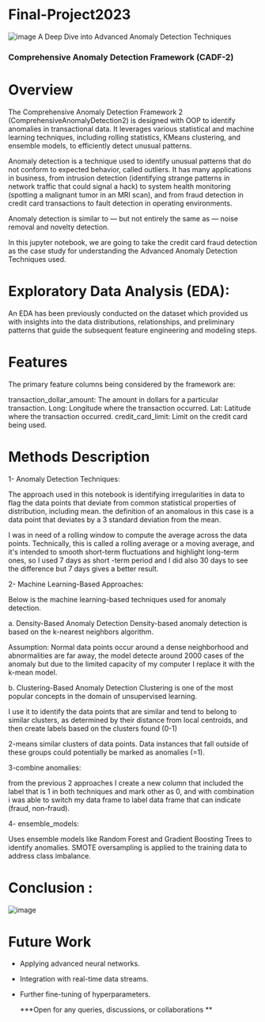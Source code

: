 # Final-Project2023
![image](https://github.com/hajar-kaddouri/Final-Project2023/assets/125761572/6931c387-4b06-423c-befd-674e65cece36)
                            A Deep Dive into Advanced Anomaly Detection Techniques


### Comprehensive Anomaly Detection Framework (CADF-2)
# Overview
The Comprehensive Anomaly Detection Framework 2 (ComprehensiveAnomalyDetection2) is designed with OOP to identify anomalies in transactional data. It leverages various statistical and machine learning techniques, including rolling statistics, KMeans clustering, and ensemble models, to efficiently detect unusual patterns.

Anomaly detection is a technique used to identify unusual patterns that do not conform to expected behavior, called outliers. It has many applications in business, from intrusion detection (identifying strange patterns in network traffic that could signal a hack) to system health monitoring (spotting a malignant tumor in an MRI scan), and from fraud detection in credit card transactions to fault detection in operating environments.

Anomaly detection is similar to — but not entirely the same as — noise removal and novelty detection.

In this jupyter notebook, we are going to take the credit card fraud detection as the case study for understanding the Advanced Anomaly Detection Techniques used.

# Exploratory Data Analysis (EDA):

An EDA has been previously conducted on the dataset which provided us with insights into the data distributions, relationships, and preliminary patterns that guide the subsequent feature engineering and modeling steps.

# Features
The primary feature columns being considered by the framework are:

transaction_dollar_amount: The amount in dollars for a particular transaction.
Long: Longitude where the transaction occurred.
Lat: Latitude where the transaction occurred.
credit_card_limit: Limit on the credit card being used.

# Methods Description

1- Anomaly Detection Techniques:

The approach used in this notebook is identifying irregularities in data to flag the data points that deviate from common statistical properties of distribution, including mean. the definition of an anomalous in this case is a data point that deviates by a 3 standard deviation from the mean.

I was in need of a rolling window to compute the average across the data points. Technically, this is called a rolling average or a moving average, and it's intended to smooth short-term fluctuations and highlight long-term ones, so I used 7 days as short -term period and I did also 30 days to see the difference but 7 days gives a better result.

2- Machine Learning-Based Approaches:

Below is the machine learning-based techniques used for anomaly detection.

a. Density-Based Anomaly Detection Density-based anomaly detection is based on the k-nearest neighbors algorithm.

Assumption: Normal data points occur around a dense neighborhood and abnormalities are far away, the model detecte around 2000 cases of the anomaly but due to the limited capacity of my computer I replace it with the k-mean model.

b. Clustering-Based Anomaly Detection Clustering is one of the most popular concepts in the domain of unsupervised learning.

I use it to identify the data points that are similar and tend to belong to similar  clusters, as determined by their distance from local centroids, and then create labels based on the clusters found (0-1)

2-means similar clusters of data points. Data instances that fall outside of these groups could potentially be marked as anomalies (=1).

3-combine anomalies:

from the previous 2 approaches I create a new column that included the label that is 1 in both techniques and mark other as 0, and with combination i was able to switch my data frame to label data frame that can indicate (fraud, non-fraud).


4- ensemble_models:

Uses ensemble models like Random Forest and Gradient Boosting Trees to identify anomalies. SMOTE oversampling is applied to the training data to address class imbalance.

# Conclusion :


![image](https://github.com/hajar-kaddouri/Final-Project2023/assets/125761572/7ef91d5e-ca05-4756-9611-fe4d438cda86)

# Future Work

- Applying advanced neural networks.
- Integration with real-time data streams.
- Further fine-tuning of hyperparameters.

  ***Open for any queries, discussions, or collaborations ** 
